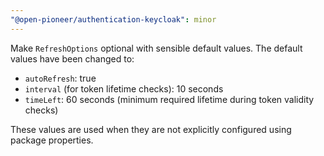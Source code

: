 ```yaml
---
"@open-pioneer/authentication-keycloak": minor
---
```


Make `RefreshOptions` optional with sensible default values. The default values have been changed to:

- `autoRefresh`: true
- `interval` (for token lifetime checks): 10 seconds
- `timeLeft`: 60 seconds (minimum required lifetime during token validity checks)

These values are used when they are not explicitly configured using package properties.
